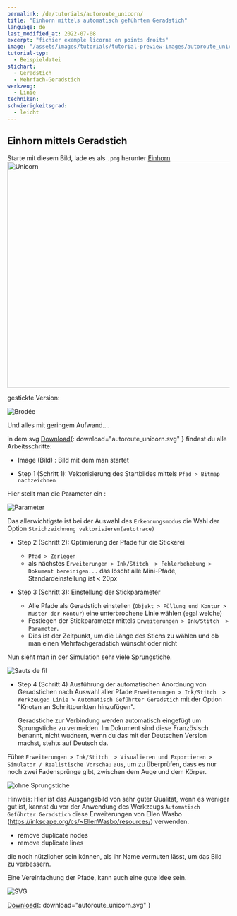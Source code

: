 ```yaml
---
permalink: /de/tutorials/autoroute_unicorn/
title: "Einhorn mittels automatisch geführtem Geradstich"
language: de
last_modified_at: 2022-07-08
excerpt: "fichier exemple licorne en points droits"
image: "/assets/images/tutorials/tutorial-preview-images/autoroute_unicorn.jpg"
tutorial-typ:
  - Beispieldatei
stichart: 
  - Geradstich
  - Mehrfach-Geradstich
werkzeug:
  - Linie
techniken:
schwierigkeitsgrad: 
  - leicht
---
```


## Einhorn mittels Geradstich
Starte mit diesem Bild, lade es als `.png` herunter [Einhorn](https://freesvg.org/1539642047)
<a title="Public Domain" href="https://freesvg.org/1539642047"><img width="512" alt="Unicorn" src="https://freesvg.org/img/1539642047.png"></a>

gestickte Version:

![Brodée](/assets/images/tutorials/tutorial-preview-images/autoroute_unicorn.jpg)

Und alles mit geringem Aufwand....

in dem svg [Download](/assets/images/tutorials/samples/autoroute_unicorn.svg){: download="autoroute_unicorn.svg" } findest du alle Arbeitsschritte:

- Image (Bild) : Bild mit dem man startet

- Step 1 (Schritt 1): Vektorisierung des Startbildes mittels `Pfad > Bitmap nachzeichnen` 

Hier stellt man die Parameter ein :

![Parameter](/assets/images/tutorials/autoroute/autoroute_unicorn_parameters.jpg)

Das allerwichtigste ist bei der Auswahl des `Erkennungsmodus` die Wahl der Option `Strichzeichnung vektorisieren(autotrace)` 

- Step 2 (Schritt 2): Optimierung der Pfade für die Stickerei
  - `Pfad > Zerlegen` 
  - als nächstes  `Erweiterungen > Ink/Stitch  > Fehlerbehebung > Dokument bereinigen...` das löscht alle Mini-Pfade, Standardeinstellung ist < 20px

 
- Step 3 (Schritt 3): Einstellung der Stickparameter 
  - Alle Pfade als Geradstich einstellen (`Objekt > Füllung und Kontur > Muster der Kontur`) eine unterbrochene Linie wählen (egal welche)
  - Festlegen der Stickparameter mittels `Erweiterungen > Ink/Stitch  > Parameter`. 
  - Dies ist der Zeitpunkt, um die Länge des Stichs zu wählen und ob man einen Mehrfachgeradstich wünscht oder nicht

Nun sieht man in der Simulation sehr viele Sprungstiche.

![Sauts de fil](/assets/images/tutorials/autoroute/autoroute_unicorn_embroidery_params.jpg)

- Step 4 (Schritt 4)
   Ausführung der automatischen Anordnung von Geradstichen nach Auswahl aller Pfade
  `Erweiterungen > Ink/Stitch  > Werkzeuge: Linie > Automatisch Geführter Geradstich` mit der Option "Knoten an Schnittpunkten hinzufügen".
  
  Geradstiche zur Verbindung werden automatisch eingefügt um Sprungstiche zu vermeiden. Im Dokument sind diese Französisch benannt, nicht wudnern, wenn du das mit der Deutschen Version machst, stehts auf Deutsch da.
  
Führe `Erweiterungen > Ink/Stitch  > Visualieren und Exportieren > Simulator / Realistische Vorschau` aus, um zu überprüfen, dass es nur noch zwei Fadensprünge gibt, zwischen dem Auge und dem Körper.
   
   ![ohne Sprungstiche](/assets/images/tutorials/autoroute/autoroute_unicorn_embroidery_preview.jpg)
 

Hinweis: Hier ist das Ausgangsbild von sehr guter Qualität, wenn es weniger gut ist, kannst du vor der Anwendung des Werkzeugs `Automatisch Geführter Geradstich`
diese Erweiterungen von Ellen Wasbo (https://inkscape.org/cs/~EllenWasbo/resources/) verwenden.
- remove duplicate nodes
- remove duplicate lines

die noch nützlicher sein können, als ihr Name vermuten lässt, um das Bild zu verbessern.

Eine Vereinfachung der Pfade, kann auch eine gute Idee sein.

![SVG](/assets/images/tutorials/samples/autoroute_unicorn.svg)

[Download](/assets/images/tutorials/samples/autoroute_unicorn.svg){: download="autoroute_unicorn.svg" }
